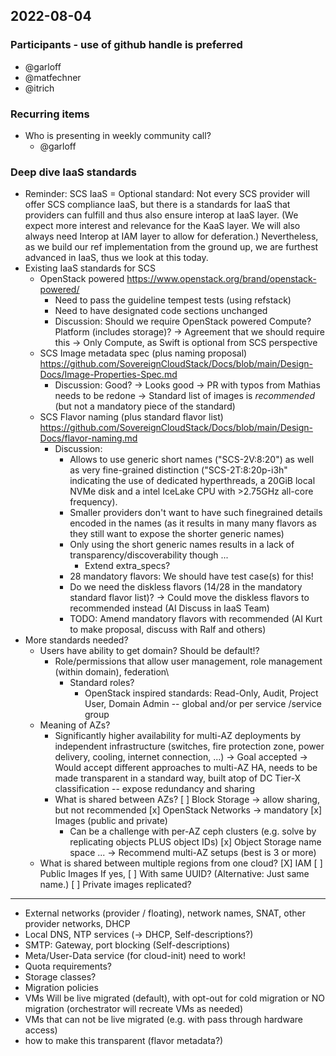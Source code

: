 ## 2022-08-04

### Participants - use of github handle is preferred
* @garloff
* @matfechner
* @itrich

### Recurring items
* Who is presenting in weekly community call?
  * @garloff

### Deep dive IaaS standards
* Reminder: SCS IaaS = Optional standard:
    Not every SCS provider will offer SCS compliance IaaS, but there is a standards for IaaS that providers can fulfill and thus also ensure interop at IaaS layer. (We expect more interest and relevance for the KaaS layer. We will also always need Interop at IAM layer to allow for deferation.)
    Nevertheless, as we build our ref implementation from the ground up, we are furthest advanced in IaaS, thus we look at this today.
* Existing IaaS standards for SCS
  * OpenStack powered https://www.openstack.org/brand/openstack-powered/
     * Need to pass the guideline tempest tests (using refstack)
     * Need to have designated code sections unchanged
     * Discussion: Should we require OpenStack powered Compute? Platform (includes storage)?
       -> Agreement that we should require this
       -> Only Compute, as Swift is optional from SCS perspective
   * SCS Image metadata spec (plus naming proposal)
        https://github.com/SovereignCloudStack/Docs/blob/main/Design-Docs/Image-Properties-Spec.md
        * Discussion: Good?
        -> Looks good
        -> PR with typos from Mathias needs to be redone
        -> Standard list of images is *recommended* (but not a mandatory piece of the standard)
   * SCS Flavor naming (plus standard flavor list)
      https://github.com/SovereignCloudStack/Docs/blob/main/Design-Docs/flavor-naming.md
     * Discussion:
       * Allows to use generic short names ("SCS-2V:8:20") as well as very fine-grained distinction ("SCS-2T:8:20p-i3h" indicating the use of dedicated hyperthreads, a 20GiB local NVMe disk and a intel IceLake CPU with >2.75GHz all-core frequency).
       * Smaller providers don't want to have such finegrained details encoded in the names (as it results in many many flavors as they still want to expose the shorter generic names)
       * Only using the short generic names results in a lack of transparency/discoverability though ...
         * Extend extra_specs?
       * 28 mandatory flavors: We should have test case(s) for this!
       * Do we need the diskless flavors (14/28 in the mandatory standard flavor list)?
         -> Could move the diskless flavors to recommended instead (AI Discuss in IaaS Team)
       * TODO: Amend mandatory flavors with recommended (AI Kurt to make proposal, discuss with Ralf and others)
* More standards needed?
  * Users have ability to get domain? Should be default!?
    * Role/permissions that allow user management, role management (within domain), federation\
      * Standard roles?
        * OpenStack inspired standards: Read-Only, Audit, Project User, Domain Admin -- global and/or per service /service group
  * Meaning of AZs?
    * Significantly higher availability for multi-AZ deployments by independent infrastructure (switches, fire protection zone, power delivery, cooling, internet connection, ...)
    -> Goal accepted
    -> Would accept different approaches to multi-AZ HA, needs to be made transparent in a standard way, built atop of DC Tier-X classification -- expose redundancy and sharing
    * What is shared between AZs?
      [ ] Block Storage -> allow sharing, but not recommended
      [x] OpenStack Networks -> mandatory
      [x] Images (public and private)
         - Can be a challenge with per-AZ ceph clusters (e.g. solve by replicating objects PLUS object IDs)
      [x] Object Storage name space
      ...
    -> Recommend multi-AZ setups (best is 3 or more)
  * What is shared between multiple regions from one cloud?
    [X] IAM
    [ ] Public Images
    If yes,  [ ] With same UUID? (Alternative: Just same name.)
    [ ] Private images replicated?
---
   * External networks (provider / floating), network names, SNAT, other provider networks, DHCP
   * Local DNS, NTP services (-> DHCP, Self-descriptions?)
   * SMTP: Gateway, port blocking (Self-descriptions)
   * Meta/User-Data service (for cloud-init) need to work!
   * Quota requirements?
   * Storage classes?
   * Migration policies
   * VMs Will be live migrated (default), with opt-out for cold migration or NO migration (orchestrator will recreate VMs as needed)
   * VMs that can not be live migrated (e.g. with pass through hardware access)
   * how to make this transparent (flavor metadata?)

